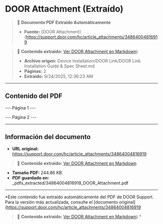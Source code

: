 # DOOR Attachment (Extraído)

> 📄 **Documento PDF Extraído Automáticamente**
> - **Fuente:** [DOOR Attachment](https://support.door.com/hc/article_attachments/34864004816919

> 📄 **Contenido extraído:** [Ver DOOR Attachment en Markdown](./34864004816919_DOOR_Attachment_extracted.md))
> - **Archivo origen:** Device Installation/DOOR Link/DOOR Link Installation Guide & Spec Sheet.md
> - **Páginas:** 2
> - **Extraído:** 9/24/2025, 12:36:23 AM

---

## Contenido del PDF


--- Página 1 ---

--- Página 2 ---


---

## Información del documento

- **URL original:** https://support.door.com/hc/article_attachments/34864004816919

> 📄 **Contenido extraído:** [Ver DOOR Attachment en Markdown](./34864004816919_DOOR_Attachment_extracted.md)
- **Tamaño PDF:** 244.86 KB
- **PDF guardado en:** _pdfs_extracted/34864004816919_DOOR_Attachment.pdf

---

*Este contenido fue extraído automáticamente del PDF de DOOR Support. Para la versión más actualizada, consulte el [documento original](https://support.door.com/hc/article_attachments/34864004816919

> 📄 **Contenido extraído:** [Ver DOOR Attachment en Markdown](./34864004816919_DOOR_Attachment_extracted.md)).*
